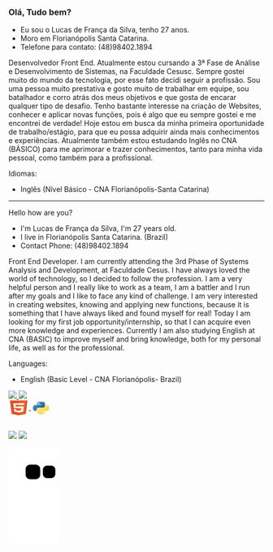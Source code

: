 ### Olá, Tudo bem?

* Eu sou o Lucas de França da Silva, tenho 27 anos.
* Moro em Florianópolis Santa Catarina.
* Telefone para contato: (48)98402.1894

Desenvolvedor Front End.
Atualmente estou cursando a 3ª Fase de Análise e Desenvolvimento de Sistemas, na Faculdade Cesusc. Sempre gostei muito do mundo da tecnologia, por esse fato decidi seguir a profissão.
Sou uma pessoa muito prestativa e gosto muito de trabalhar em equipe, sou batalhador e corro atrás dos meus objetivos e que gosta de encarar qualquer tipo de desafio. 
Tenho bastante interesse na criação de Websites, conhecer e aplicar novas funções, pois é algo que eu sempre gostei e me encontrei de verdade!
Hoje estou em busca da minha primeira oportunidade de trabalho/estágio, para que eu possa adquirir ainda mais conhecimentos e experiências. 
Atualmente também estou estudando Inglês no CNA (BÁSICO) para me aprimorar e trazer conhecimentos, tanto para minha vida pessoal, como também para a profissional.

 Idiomas: 

- Inglês (Nível Básico - CNA Florianópolis-Santa Catarina)

---------

Hello how are you?

* I'm Lucas de França da Silva, I'm 27 years old.
* I live in Florianópolis Santa Catarina. (Brazil)
* Contact Phone: (48)98402.1894

Front End Developer.
I am currently attending the 3rd Phase of Systems Analysis and Development, at Faculdade Cesus. I have always loved the world of technology, so I decided to follow the profession.
I am a very helpful person and I really like to work as a team, I am a battler and I run after my goals and I like to face any kind of challenge.
I am very interested in creating websites, knowing and applying new functions, because it is something that I have always liked and found myself for real!
Today I am looking for my first job opportunity/internship, so that I can acquire even more knowledge and experiences. 
Currently I am also studying English at CNA (BASIC) to improve myself and bring knowledge, both for my personal life, as well as for the professional.

Languages: 

- English (Basic Level - CNA Florianópolis- Brazil)





<div>
  <a href="https://beacons.al/lucas-fra1508>">
  <img height="180em" src="https://github-readme-stats.vercel.app/api?username=lucas-fra1508&show_icons=false&theme=darkclude_all_commits=true&count_private=true"/>
  <img height="180em" src="https://github-readme-stats.vercel.app/api/top-langs/?username=lucas-fra1508act&langs_count=7&theme=dark
</div>
                           
<div style="display: inline_block"><br> 
  <img align="center" alt="Rafa-HTML" height="30" width="40" src="https://raw.githubusercontent.com/devicons/devicon/master/icons/html5/html5-original.svg">
  <img align="center" alt="Rafa-Python" height="30" width="40" src="https://raw.githubusercontent.com/devicons/devicon/master/icons/python/python-original.svg">


  
  ##
  
 <div>
   <a href="https://instagram.com/lucas_fra23" target="_blank"><img src="https://img.shields.io/badge/-Instagram-%23E4405F?style=for-the-badge&logo=instagram&logoColor=white" target="_blank"></a>
   <a href="https://www.linkedin.com/in/lucasfrança95" target="_blank"><img src="https://img.shields.io/badge/-LinkedIn-%230077B5?style=for-the-badge&logo=linkedin&logoColor=white" target="_blank"></a>
 
 ![Snake animation](https://github.com/rafaballerini/rafaballerini/blob/output/github-contribution-grid-snake.svg)
 
</div>
